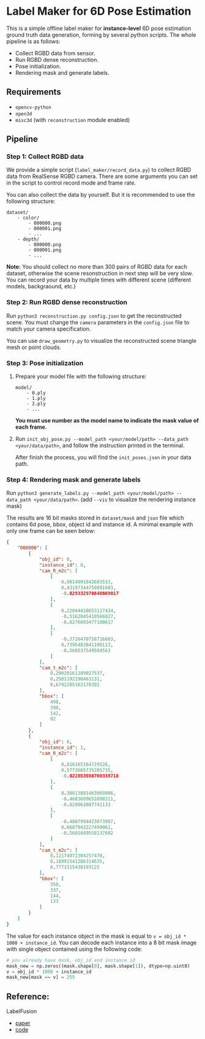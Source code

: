 # Label Maker for 6D Pose Estimation
This is a simple offline label maker for **instance-level** 6D pose estimation ground truth data generation, forming by several python scripts. The whole pipeline is as follows:
- Collect RGBD data from sensor.
- Run RGBD dense reconstruction.
- Pose initialization.
- Rendering mask and generate labels.

## Requirements
- `opencv-python`
- `open3d`
- `misc3d` (with `reconstruction` module enabled)

## Pipeline
### Step 1: Collect RGBD data
We provide a simple script (`label_maker/record_data.py`) to collect RGBD data from RealSense RGBD camera. There are some arguments you can set in the script to control record mode and frame rate.

You can also collect the data by yourself. But it is recommended to use the following structure:
```
dataset/
    - color/
        - 000000.png
        - 000001.png
        - ...
    - depth/
        - 000000.png
        - 000001.png
        - ...
```

**Note:**
You should collect no more than 300 pairs of RGBD data for each dataset, otherwise the scene resonstruction in next step will be very slow. You can record your data by multiple times with different scene (different models, backgraound, etc.)

### Step 2: Run RGBD dense reconstruction
Run `python3 reconstruction.py config.json` to get the reconstructed scene. You must change the `camera` parameters in the `config.json` file to match your camera specification.

You can use `draw_geometry.py` to visualize the reconstructed scene triangle mesh or point clouds.

### Step 3: Pose initialization
1. Prepare your model file with the following structure:
    ```
    model/
        - 0.ply
        - 1.ply
        - 2.ply
        - ...
    ```
    **You must use number as the model name to indicate the mask value of each frame.**
2. Run `init_obj_pose.py --model_path <your/model/path> --data_path <your/data/path>`, and follow the instruction printed in the terminal.

    After finish the process, you will find the `init_poses.json` in your data path.

### Step 4: Rendering mask and generate labels
Run `python3 generate_labels.py --model_path <your/model/path> --data_path <your/data/path>`. (add `--vis` to visualize the rendering instance mask)

The results are 16 bit masks stored in `dataset/mask` and `json` file which contains 6d pose, bbox, object id and instance id. A minimal example with only one frame can be seen below:
```json
{
    "000000": [
        {
            "obj_id": 0,
            "instance_id": 0,
            "cam_R_m2c": [
                [
                    0.9014091842603533,
                    0.43197344750891603,
                    -0.029332970840869017
                ],
                [
                    0.22044418653117434,
                    -0.5162045410566827,
                    -0.8276093477100617
                ],
                [
                    -0.3726470758716603,
                    0.7395483841100113,
                    -0.560537549504563
                ]
            ],
            "cam_t_m2c": [
                0.29020161109027537,
                0.2501192190463131,
                0.6792205163170392
            ],
            "bbox": [
                498,
                398,
                142,
                82
            ]
        },
        {
            "obj_id": 0,
            "instance_id": 1,
            "cam_R_m2c": [
                [
                    0.816165164729526,
                    0.5773665735205735,
                    -0.022853088700338718
                ],
                [
                    0.30813881463069986,
                    -0.4683609651098311,
                    -0.828063087741133
                ],
                [
                    -0.4887994423073907,
                    0.6687943227499061,
                    -0.5601689558137602
                ]
            ],
            "cam_t_m2c": [
                0.12174972304257478,
                0.18991541206314635,
                0.7773315438193125
            ],
            "bbox": [
                350,
                337,
                144,
                133
            ]
        }
    ]
}
``` 

The value for each instance object in the mask is equal to `v = obj_id * 1000 + instance_id`. You can decode each instance into a 8 bit mask image with single object contained using the following code:
```python
# you already have mask, obj_id and instance_id
mask_new = np.zeros((mask.shape[0], mask.shape[1]), dtype=np.uint8)
v = obj_id * 1000 + instance_id
mask_new[mask == v] = 255
``` 

## Reference:
LabelFusion 
- [paper](https://ieeexplore.ieee.org/abstract/document/8460950)
- [code](https://github.com/RobotLocomotion/LabelFusion)